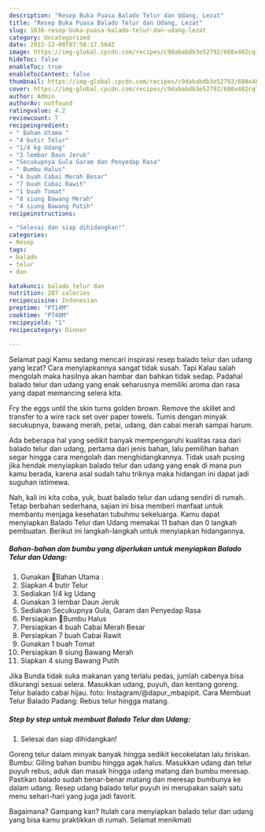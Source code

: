 ```yaml
---
description: "Resep Buka Puasa Balado Telur dan Udang, Lezat"
title: "Resep Buka Puasa Balado Telur dan Udang, Lezat"
slug: 1636-resep-buka-puasa-balado-telur-dan-udang-lezat
category: Uncategorized
date: 2022-12-08T07:58:17.564Z
image: https://img-global.cpcdn.com/recipes/c9dababdb3e52792/680x482cq70/balado-telur-dan-udang-foto-resep-utama.jpg
hideToc: false
enableToc: true
enableTocContent: false
thumbnail: https://img-global.cpcdn.com/recipes/c9dababdb3e52792/680x482cq70/balado-telur-dan-udang-foto-resep-utama.jpg
cover: https://img-global.cpcdn.com/recipes/c9dababdb3e52792/680x482cq70/balado-telur-dan-udang-foto-resep-utama.jpg
author: Admin
authorAv: notfound
ratingvalue: 4.2
reviewcount: 7
recipeingredient:
- " Bahan Utama "
- "4 butir Telur"
- "1/4 kg Udang"
- "3 lembar Daun Jeruk"
- "Secukupnya Gula Garam dan Penyedap Rasa"
- " Bumbu Halus"
- "4 buah Cabai Merah Besar"
- "7 buah Cabai Rawit"
- "1 buah Tomat"
- "8 siung Bawang Merah"
- "4 siung Bawang Putih"
recipeinstructions:

- "Selesai dan siap dihidangkan!"
categories:
- Resep
tags:
- balado
- telur
- dan

katakunci: balado telur dan 
nutrition: 287 calories
recipecuisine: Indonesian
preptime: "PT14M"
cooktime: "PT40M"
recipeyield: "1"
recipecategory: Dinner

---
```



Selamat pagi Kamu sedang mencari inspirasi resep balado telur dan udang yang lezat? Cara menyiapkannya sangat tidak susah. Tapi Kalau salah mengolah maka hasilnya akan hambar dan bahkan tidak sedap. Padahal balado telur dan udang yang enak seharusnya memiliki aroma dan rasa yang dapat memancing selera kita.


Fry the eggs until the skin turns golden brown. Remove the skillet and transfer to a wire rack set over paper towels. Tumis dengan minyak secukupnya, bawang merah, petai, udang, dan cabai merah sampai harum.

Ada beberapa hal yang sedikit banyak mempengaruhi kualitas rasa dari balado telur dan udang, pertama dari jenis bahan, lalu pemilihan bahan segar hingga cara mengolah dan menghidangkannya. Tidak usah pusing jika hendak menyiapkan balado telur dan udang yang enak di mana pun kamu berada, karena asal sudah tahu triknya maka hidangan ini dapat jadi suguhan istimewa.


Nah, kali ini kita coba, yuk, buat balado telur dan udang sendiri di rumah. Tetap berbahan sederhana, sajian ini bisa memberi manfaat untuk membantu menjaga kesehatan tubuhmu sekeluarga. Kamu dapat menyiapkan Balado Telur dan Udang memakai 11 bahan dan 0 langkah pembuatan. Berikut ini langkah-langkah untuk menyiapkan hidangannya.

<!--inarticleads1-->

##### Bahan-bahan dan bumbu yang diperlukan untuk menyiapkan Balado Telur dan Udang:

1. Gunakan  💋Bahan Utama :
1. Siapkan 4 butir Telur
1. Sediakan 1/4 kg Udang
1. Gunakan 3 lembar Daun Jeruk
1. Sediakan Secukupnya Gula, Garam dan Penyedap Rasa
1. Persiapkan  💋Bumbu Halus
1. Persiapkan 4 buah Cabai Merah Besar
1. Persiapkan 7 buah Cabai Rawit
1. Gunakan 1 buah Tomat
1. Persiapkan 8 siung Bawang Merah
1. Siapkan 4 siung Bawang Putih


Jika Bunda tidak suka makanan yang terlalu pedas, jumlah cabenya bisa dikurangi sesuai selera. Masukkan udang, puyuh, dan kentang goreng. Telur balado cabai hijau. foto: Instagram/@dapur_mbapipit. Cara Membuat Telur Balado Padang: Rebus telur hingga matang. 

<!--inarticleads2-->

##### Step by step untuk membuat Balado Telur dan Udang:


1. Selesai dan siap dihidangkan!

Goreng telur dalam minyak banyak hingga sedikit kecokelatan lalu tiriskan. Bumbu: Giling bahan bumbu hingga agak halus. Masukkan udang dan telur puyuh rebus, aduk dan masak hingga udang matang dan bumbu meresap. Pastikan balado sudah benar-benar matang dan meresap bumbunya ke dalam udang. Resep udang balado telur puyuh ini merupakan salah satu menu sehari-hari yang juga jadi favorit. 

Bagaimana? Gampang kan? Itulah cara menyiapkan balado telur dan udang yang bisa kamu praktikkan di rumah. Selamat menikmati
